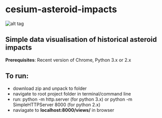 # cesium-asteroid-impacts

![alt tag](https://raw.githubusercontent.com/kujosHeist/cesium-asteroid-impacts/master/img/impacts.PNG)

## Simple data visualisation of historical asteroid impacts

**Prerequisites**: Recent version of Chrome, Python 3.x or 2.x

## To run:

* download zip and unpack to folder
* navigate to root project folder in terminal/command line
* run: python -m http.server (for python 3.x) or python -m SimpleHTTPServer 8000 (for python 2.x)
* naviagate to **localhost:8000/views/** in browser







